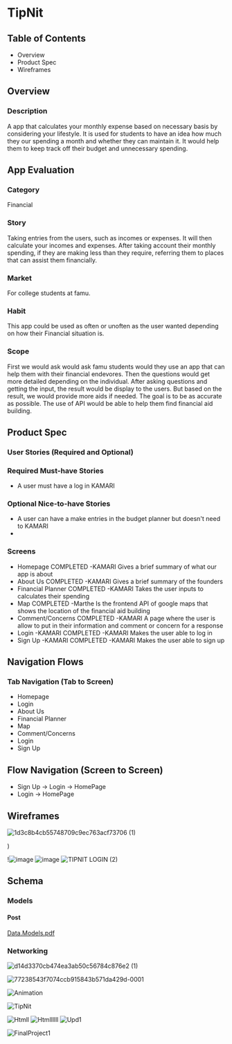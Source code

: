  #											 TipNit
## Table of Contents
* Overview
*	Product Spec
*	Wireframes
## Overview
### Description
A app that calculates your monthly expense based on necessary basis by considering your lifestyle. It is used for students to have an idea how much they our spending a month and whether they can maintain it. It would help them to keep track off their budget and unnecessary spending.
## App Evaluation
###	Category 
Financial
###	Story 
   Taking entries from the users, such as incomes or expenses. It will then calculate your incomes and expenses. After taking account their monthly spending, if they are making less than they require, referring them to places that can assist them financially.
###	Market 

For college students at famu. 
###	Habit 
This app could be used as often or unoften as the user wanted depending on how their Financial situation is.
### Scope 
First we would ask would ask famu students would they use an app that can help them with their financial endevores. Then the questions would get more detailed depending on the individual. After asking questions and getting the input, the result would be display to the users. But based on the result, we would provide more aids if needed. The goal is to be as accurate as possible. The use of API would be able to help them find financial aid building.
## Product Spec
### User Stories (Required and Optional)
### Required Must-have Stories
*	A user must have a log in KAMARI
	
### Optional Nice-to-have Stories
*	A user can have a make entries in the budget planner but doesn't need to KAMARI
*	
### Screens

* Homepage COMPLETED -KAMARI
Gives a brief summary of what our app is about
* About Us COMPLETED -KAMARI
Gives a brief summary of the founders
* Financial Planner COMPLETED -KAMARI
Takes the user inputs to calculates their spending
* Map COMPLETED -Marthe
Is the frontend API of google maps that shows the location of the financial aid building
* Comment/Concerns COMPLETED -KAMARI
A page where the user is allow to put in their information and comment or concern for a response
* Login  -KAMARI COMPLETED -KAMARI
Makes the user able to log in
* Sign Up  -KAMARI COMPLETED -KAMARI
Makes the user able to sign up
 ## Navigation Flows
### Tab Navigation (Tab to Screen)
* Homepage 	
* Login 
* About Us 
* Financial Planner 
* Map 
* Comment/Concerns 
* Login 
* Sign Up
## Flow Navigation (Screen to Screen)
*	Sign Up -> Login -> HomePage
*	Login -> HomePage
## Wireframes
   
![1d3c8b4cb55748709c9ec763acf73706 (1)](https://user-images.githubusercontent.com/70302665/194457482-af39f551-2980-4f1d-92c3-995903c90faa.jpeg)

)

!![image](https://user-images.githubusercontent.com/70302665/193974656-aac6acd9-54f9-4212-a013-4387090400f5.png)
![image](https://user-images.githubusercontent.com/70302665/193973450-24d766c6-8a50-4d6b-afc7-79ecc53b25bc.png)
![TIPNIT LOGIN (2)](https://user-images.githubusercontent.com/70302665/193977405-5961dd94-f495-45b0-afc3-c57229ebe036.JPG)
## Schema
### Models
#### Post
[Data.Models.pdf](https://github.com/Tipnit/demo-repository/files/9770300/Data.Models.pdf)




### Networking


![d14d3370cb474ea3ab50c56784c876e2 (1)](https://user-images.githubusercontent.com/70302665/195493526-6cb8c090-d87e-4cc0-bc9b-d2de75253867.jpeg)

   
![77238543f7074ccb915843b571da429d-0001](https://user-images.githubusercontent.com/70302665/195485826-b8ff52db-9f26-4f59-9379-ddb55d016704.jpg)


![Animation](https://user-images.githubusercontent.com/112031151/196852315-be8b651b-4a10-4350-928b-5a55694a6332.gif)

![TipNit](https://user-images.githubusercontent.com/77214902/202350011-4a56ec83-216f-44c4-aa4e-469473fb000a.gif)


![Htmll](https://user-images.githubusercontent.com/70302665/199636298-9d336de3-ac20-4098-bf94-98f2141d2ed5.gif)
![Htmllllll](https://user-images.githubusercontent.com/70302665/200990120-32a7b3b0-dd63-40b3-bff9-b10a494d8c48.gif)
![Upd1](https://user-images.githubusercontent.com/70302665/200992087-e5c71a3a-5809-4616-b699-9fe722ffb18a.gif)


![FinalProject1](https://user-images.githubusercontent.com/112031151/205552270-dcf87cad-07ed-4cdc-8ec6-614155a94d1e.gif)

